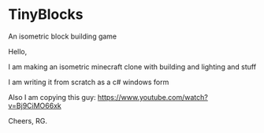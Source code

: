 # TinyBlocks
An isometric block building game

Hello,

I am making an isometric minecraft clone with building and lighting and stuff

I am writing it from scratch as a c# windows form

Also I am copying this guy: https://www.youtube.com/watch?v=Bj9CiMO66xk

Cheers,
RG.
